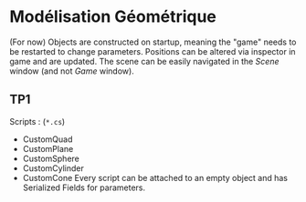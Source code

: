 # Modélisation Géométrique
(For now) Objects are constructed on startup, meaning the "game" needs to be restarted to change parameters.
Positions can be altered via inspector in game and are updated.
The scene can be easily navigated in the *Scene* window (and not *Game* window).
## TP1
Scripts : (`*.cs`)
- CustomQuad
- CustomPlane
- CustomSphere
- CustomCylinder
- CustomCone
Every script can be attached to an empty object and has Serialized Fields for parameters.
